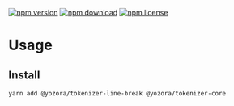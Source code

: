 [![npm version](https://img.shields.io/npm/v/@yozora/tokenizer-line-break.svg)](https://www.npmjs.com/package/@yozora/tokenizer-line-break)
[![npm download](https://img.shields.io/npm/dm/@yozora/tokenizer-line-break.svg)](https://www.npmjs.com/package/@yozora/tokenizer-line-break)
[![npm license](https://img.shields.io/npm/l/@yozora/tokenizer-line-break.svg)](https://www.npmjs.com/package/@yozora/tokenizer-line-break)


# Usage

## Install
```shell
yarn add @yozora/tokenizer-line-break @yozora/tokenizer-core
```

